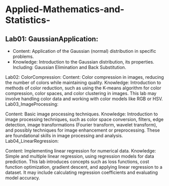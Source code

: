 # Applied-Mathematics-and-Statistics-

## Lab01: GaussianApplication:
- Content: Application of the Gaussian (normal) distribution in specific problems.
- Knowledge: Introduction to the Gaussian distribution, its properties. Including: Gaussian Elimination and Back Substitution.

Lab02: ColorCompression:
Content: Color compression in images, reducing the number of colors while maintaining quality.
Knowledge: Introduction to methods of color reduction, such as using the K-means algorithm for color compression, color spaces, and color clustering in images. This lab may involve handling color data and working with color models like RGB or HSV.
Lab03_ImageProcessing:

Content: Basic image processing techniques.
Knowledge: Introduction to image processing techniques, such as color space conversion, filters, edge detection, image transformations (Fourier transform, wavelet transform), and possibly techniques for image enhancement or preprocessing. These are foundational skills in image processing and analysis.
Lab04_LinearRegression:

Content: Implementing linear regression for numerical data.
Knowledge: Simple and multiple linear regression, using regression models for data prediction. This lab introduces concepts such as loss functions, cost function optimization, gradient descent, and applying linear regression to a dataset. It may include calculating regression coefficients and evaluating model accuracy.
